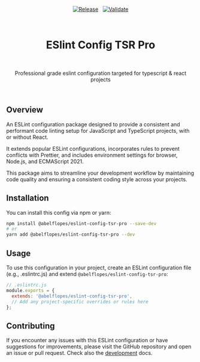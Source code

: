 <div align="center">

[![Release](https://github.com/abelflopes/eslint-config-tsr-pro/actions/workflows/release.yml/badge.svg)](https://github.com/abelflopes/eslint-config-tsr-pro/actions/workflows/release.yml)
&nbsp;
[![Validate](https://github.com/abelflopes/eslint-config-tsr-pro/actions/workflows/validate.yml/badge.svg)](https://github.com/abelflopes/eslint-config-tsr-pro/actions/workflows/validate.yml)

<br />

# ESlint Config TSR Pro

<br />

Professional grade eslint configuration targeted for typescript & react projects

</div>

<br />

## Overview

An ESLint configuration package designed to provide a consistent and performant code linting
setup for JavaScript and TypeScript projects, with or without React. 

It extends popular ESLint configurations, incorporates rules to prevent conflicts with Prettier,
and includes environment settings for browser, Node.js, and ECMAScript 2021. 

This package aims to streamline your development workflow by maintaining code quality and ensuring a consistent coding style across your projects.

## Installation

You can install this config via npm or yarn:

```bash
npm install @abelflopes/eslint-config-tsr-pro --save-dev
# or
yarn add @abelflopes/eslint-config-tsr-pro --dev
```

## Usage

To use this configuration in your project, create an ESLint configuration file
(e.g., .eslintrc.js) and extend `@abelflopes/eslint-config-tsr-pro`:


```js
// .eslintrc.js
module.exports = {
  extends: '@abelflopes/eslint-config-tsr-pro',
  // Add any project-specific overrides or rules here
};
```

## Contributing

If you encounter any issues with this ESLint configuration or have suggestions for improvements,
please visit the GitHub repository and open an issue or pull request.
Check also the [development](./docs/DEVELOPMENT.md) docs.